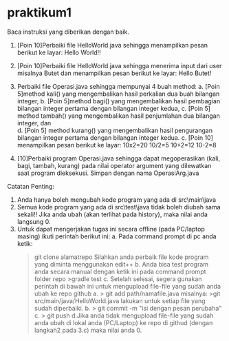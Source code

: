 # praktikum1
Baca instruksi yang diberikan dengan baik.
1. [Poin 10]Perbaiki file HelloWorld.java sehingga menampilkan pesan berikut ke layar: Hello World!!
2. [Poin 10]Perbaiki file HelloWorld.java sehingga menerima input dari user misalnya Butet dan menampilkan pesan berikut ke layar: Hello Butet!
3. Perbaiki file Operasi.java sehingga mempunyai 4 buah method: 
     a. [Poin 5]method kali() yang mengembalikan hasil perkalian dua buah bilangan integer, 
     b. [Poin 5]method bagi() yang mengembalikan hasil pembagian bilangan integer pertama dengan bilangan integer kedua, 
     c. [Poin 5] method tambah() yang mengembalikan hasil penjumlahan dua bilangan integer, dan  
     d. [Poin 5] method kurang() yang mengembalikan hasil pengurangan bilangan integer pertama dengan bilangan integer kedua.
     c. [Poin 10] menampilkan pesan berikut ke layar:
                10x2=20
                10/2=5
                10+2=12
                10-2=8

4. [10]Perbaiki program Operasi.java sehingga dapat megoperasikan (kali, bagi, tambah, kurang) pada nilai operator argument yang dilewatkan saat program dieksekusi. Simpan dengan nama OperasiArg.java

Catatan Penting:
1. Anda hanya boleh mengubah kode program yang ada di src\main\java
2. Semua kode program yang ada di src\test\java  tidak boleh diubah sama sekali!! Jika anda ubah (akan terlihat pada history), maka nilai anda langsung 0.
3. Untuk dapat mengerjakan tugas ini secara offline (pada PC/laptop masing) ikuti perintah berikut ini:
   a. Pada command prompt di pc anda ketik: 
      > git clone alamatrepo
      Silahkan anda perbaik file kode program yang diminta menggunakan edit++
   b. Anda bisa test program anda secara manual dengan ketik ini pada command prompt
      folder repo >gradle test
   c. Setelah selesai, segera gunakan perintah di bawah ini untuk mengupload file-file yang sudah anda ubah ke repo github
      a. > git add path/namafile.java
        misalnya: >git src/main/java/HelloWorld.java
        lakukan untuk setiap file yang sudah diperbaiki.
      b. > git commit -m "isi dengan pesan perubaha"
      c. > git push
    d.Jika anda tidak mengupload file-file yang sudah anda ubah di lokal anda (PC/Laptop) ke repo di githud (dengan langkah2 pada 3.c) maka nilai anda 0.

